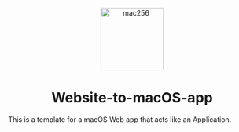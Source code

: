 <p align="center">
  <img width="128" alt="mac256" src="https://github.com/user-attachments/assets/95fc8b2e-2d96-42f9-af67-32e1c5c28950">
</p>
<div align="center">
  
# Website-to-macOS-app
</div>
This is a template for a macOS Web app that acts like an Application.
